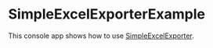 # SimpleExcelExporterExample
This console app shows how to use [SimpleExcelExporter](https://www.nuget.org/packages/SimpleExcelExporter/).
